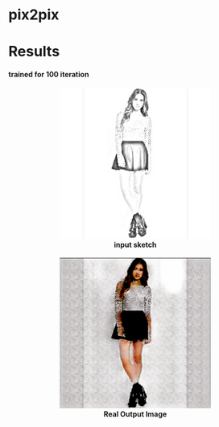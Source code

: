 # pix2pix


# Results 
#### trained for 100 iteration

<p align="center">
  <img src="images/sketch.jpg" width="300">
  <br><strong>input sketch</strong><br>
  <br><img src="images/real_out.png" width="300"><br>
  <strong>Real Output Image</strong>
</p>
